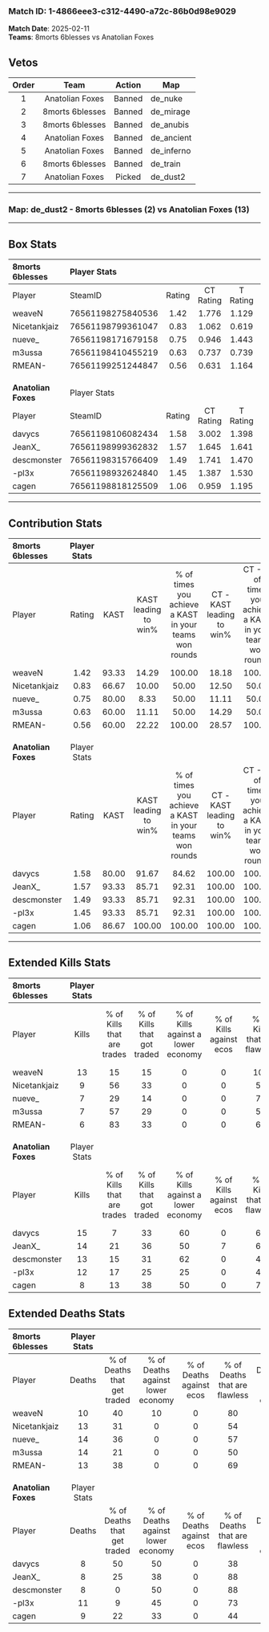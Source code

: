 ### Match ID: 1-4866eee3-c312-4490-a72c-86b0d98e9029  
**Match Date**: 2025-02-11  
**Teams**: 8morts 6blesses vs Anatolian Foxes  

## Vetos  

| Order | Team | Action | Map |
| :---: | :--: | :----: | --- |
| 1 | Anatolian Foxes | Banned | de_nuke |
| 2 | 8morts 6blesses | Banned | de_mirage |
| 3 | 8morts 6blesses | Banned | de_anubis |
| 4 | Anatolian Foxes | Banned | de_ancient |
| 5 | Anatolian Foxes | Banned | de_inferno |
| 6 | 8morts 6blesses | Banned | de_train |
| 7 | Anatolian Foxes | Picked | de_dust2 |

---  

### **Map**: de_dust2 - 8morts 6blesses (2) vs Anatolian Foxes (13)  
---  

## Box Stats  

| **8morts 6blesses** | Player Stats      |        |           |          |       |       |       |         |        |      |     |
| :- | :- | :-: | :-: | :-: | :-: | :-: | :-: | :-: | :-: | :-: | :-: |
| Player              | SteamID           | Rating | CT Rating | T Rating | KAST  |  ADR  | Kills | Assists | Deaths | K/D  | HS% |
| weaveN              | 76561198275840536 |  1.42  |   1.776   |  1.129   | 93.33 | 87.8  |  13   |    1    |   10   | 1.30 | 61  |
| Nicetankjaiz        | 76561198799361047 |  0.83  |   1.062   |  0.619   | 66.67 | 64.6  |   9   |    3    |   13   | 0.69 | 44  |
| nueve_              | 76561198171679158 |  0.75  |   0.946   |  1.443   | 80.00 | 56.8  |   7   |    2    |   14   | 0.50 | 42  |
| m3ussa              | 76561198410455219 |  0.63  |   0.737   |  0.739   | 60.00 | 64.1  |   7   |    3    |   14   | 0.50 | 71  |
| RMEAN-              | 76561199251244847 |  0.56  |   0.631   |  1.164   | 60.00 | 48.4  |   6   |    3    |   13   | 0.46 | 83  |
|                     |                   |        |           |          |       |       |       |         |        |      |     |
|                     |                   |        |           |          |       |       |       |         |        |      |     |
|                     |                   |        |           |          |       |       |       |         |        |      |     |
| **Anatolian Foxes** | Player Stats      |        |           |          |       |       |       |         |        |      |     |
| Player              | SteamID           | Rating | CT Rating | T Rating | KAST  |  ADR  | Kills | Assists | Deaths | K/D  | HS% |
| davycs              | 76561198106082434 |  1.58  |   3.002   |  1.398   | 80.00 | 101.1 |  15   |    4    |   8    | 1.88 | 46  |
| JeanX_              | 76561198999362832 |  1.57  |   1.645   |  1.641   | 93.33 | 87.0  |  14   |    4    |   8    | 1.75 | 78  |
| descmonster         | 76561198315766409 |  1.49  |   1.741   |  1.470   | 93.33 | 83.1  |  13   |    3    |   8    | 1.63 | 38  |
| -pl3x               | 76561198932624840 |  1.45  |   1.387   |  1.530   | 93.33 | 112.9 |  12   |    7    |   11   | 1.09 | 50  |
| cagen               | 76561198818125509 |  1.06  |   0.959   |  1.195   | 86.67 | 57.2  |   8   |    7    |   9    | 0.89 | 50  |
---  

## Contribution Stats  

| **8morts 6blesses** | Player Stats |       |                      |                                                        |                           |                                                             |                          |                                                            |
| :- | :-: | :-: | :-: | :-: | :-: | :-: | :-: | :-: |
| Player              |    Rating    | KAST  | KAST leading to win% | % of times you achieve a KAST in your teams won rounds | CT - KAST leading to win% | CT - % of times you achieve a KAST in your teams won rounds | T - KAST leading to win% | T - % of times you achieve a KAST in your teams won rounds |
| weaveN              |     1.42     | 93.33 |        14.29         |                         100.00                         |           18.18           |                           100.00                            |           0.00           |                            0.00                            |
| Nicetankjaiz        |     0.83     | 66.67 |        10.00         |                         50.00                          |           12.50           |                            50.00                            |           0.00           |                            0.00                            |
| nueve_              |     0.75     | 80.00 |         8.33         |                         50.00                          |           11.11           |                            50.00                            |           0.00           |                            0.00                            |
| m3ussa              |     0.63     | 60.00 |        11.11         |                         50.00                          |           14.29           |                            50.00                            |           0.00           |                            0.00                            |
| RMEAN-              |     0.56     | 60.00 |        22.22         |                         100.00                         |           28.57           |                           100.00                            |           0.00           |                            0.00                            |
|                     |              |       |                      |                                                        |                           |                                                             |                          |                                                            |
|                     |              |       |                      |                                                        |                           |                                                             |                          |                                                            |
|                     |              |       |                      |                                                        |                           |                                                             |                          |                                                            |
| **Anatolian Foxes** | Player Stats |       |                      |                                                        |                           |                                                             |                          |                                                            |
| Player              |    Rating    | KAST  | KAST leading to win% | % of times you achieve a KAST in your teams won rounds | CT - KAST leading to win% | CT - % of times you achieve a KAST in your teams won rounds | T - KAST leading to win% | T - % of times you achieve a KAST in your teams won rounds |
| davycs              |     1.58     | 80.00 |        91.67         |                         84.62                          |          100.00           |                           100.00                            |          88.89           |                           80.00                            |
| JeanX_              |     1.57     | 93.33 |        85.71         |                         92.31                          |          100.00           |                           100.00                            |          81.82           |                           90.00                            |
| descmonster         |     1.49     | 93.33 |        85.71         |                         92.31                          |          100.00           |                           100.00                            |          81.82           |                           90.00                            |
| -pl3x               |     1.45     | 93.33 |        85.71         |                         92.31                          |          100.00           |                           100.00                            |          81.82           |                           90.00                            |
| cagen               |     1.06     | 86.67 |        100.00        |                         100.00                         |          100.00           |                           100.00                            |          100.00          |                           100.00                           |
---  

## Extended Kills Stats  

| **8morts 6blesses** | Player Stats |                            |                            |                                    |                         |                              |                                 |                                       |                    |           |
| :- | :-: | :-: | :-: | :-: | :-: | :-: | :-: | :-: | :-: | :-: |
| Player              |    Kills     | % of Kills that are trades | % of Kills that got traded | % of Kills against a lower economy | % of Kills against ecos | % of Kills that are flawless | % of Kills that are close duels | % of Kills that are assisted by flash | Pistol Round Kills | AWP Kills |
| weaveN              |      13      |             15             |             15             |                 0                  |            0            |             100              |                0                |                   8                   |         2          |     7     |
| Nicetankjaiz        |      9       |             56             |             33             |                 0                  |            0            |              56              |                0                |                   0                   |         1          |     1     |
| nueve_              |      7       |             29             |             14             |                 0                  |            0            |              71              |                0                |                   0                   |         0          |     0     |
| m3ussa              |      7       |             57             |             29             |                 0                  |            0            |              57              |                0                |                   0                   |         2          |     1     |
| RMEAN-              |      6       |             83             |             33             |                 0                  |            0            |              67              |               17                |                   0                   |         3          |     0     |
|                     |              |                            |                            |                                    |                         |                              |                                 |                                       |                    |           |
|                     |              |                            |                            |                                    |                         |                              |                                 |                                       |                    |           |
|                     |              |                            |                            |                                    |                         |                              |                                 |                                       |                    |           |
| **Anatolian Foxes** | Player Stats |                            |                            |                                    |                         |                              |                                 |                                       |                    |           |
| Player              |    Kills     | % of Kills that are trades | % of Kills that got traded | % of Kills against a lower economy | % of Kills against ecos | % of Kills that are flawless | % of Kills that are close duels | % of Kills that are assisted by flash | Pistol Round Kills | AWP Kills |
| davycs              |      15      |             7              |             33             |                 60                 |            0            |              67              |               13                |                   7                   |         3          |     1     |
| JeanX_              |      14      |             21             |             36             |                 50                 |            7            |              64              |                7                |                   0                   |         2          |     0     |
| descmonster         |      13      |             15             |             31             |                 62                 |            0            |              46              |                0                |                   0                   |         2          |     5     |
| -pl3x               |      12      |             17             |             25             |                 25                 |            0            |              42              |                0                |                  17                   |         2          |     0     |
| cagen               |      8       |             13             |             38             |                 50                 |            0            |              75              |                0                |                   0                   |         0          |     0     |
## Extended Deaths Stats  

| **8morts 6blesses** | Player Stats |                             |                                   |                          |                               |                            |                           |               |
| :- | :-: | :-: | :-: | :-: | :-: | :-: | :-: | :-: |
| Player              |    Deaths    | % of Deaths that get traded | % of Deaths against lower economy | % of Deaths against ecos | % of Deaths that are flawless | % of Deaths that are close | % of Deaths while blinded | Deaths to AWP |
| weaveN              |      10      |             40              |                10                 |            0             |              80               |             0              |            10             |       1       |
| Nicetankjaiz        |      13      |             31              |                 0                 |            0             |              54               |             8              |             0             |       1       |
| nueve_              |      14      |             36              |                 0                 |            0             |              57               |             7              |             0             |       2       |
| m3ussa              |      14      |             21              |                 0                 |            0             |              50               |             7              |            14             |       1       |
| RMEAN-              |      13      |             38              |                 0                 |            0             |              69               |             0              |             0             |       1       |
|                     |              |                             |                                   |                          |                               |                            |                           |               |
|                     |              |                             |                                   |                          |                               |                            |                           |               |
|                     |              |                             |                                   |                          |                               |                            |                           |               |
| **Anatolian Foxes** | Player Stats |                             |                                   |                          |                               |                            |                           |               |
| Player              |    Deaths    | % of Deaths that get traded | % of Deaths against lower economy | % of Deaths against ecos | % of Deaths that are flawless | % of Deaths that are close | % of Deaths while blinded | Deaths to AWP |
| davycs              |      8       |             50              |                50                 |            0             |              38               |             0              |             0             |       0       |
| JeanX_              |      8       |             25              |                38                 |            0             |              88               |             0              |             0             |       1       |
| descmonster         |      8       |              0              |                50                 |            0             |              88               |             0              |             0             |       2       |
| -pl3x               |      11      |              9              |                45                 |            0             |              73               |             0              |             0             |       5       |
| cagen               |      9       |             22              |                33                 |            0             |              44               |             11             |            11             |       1       |
